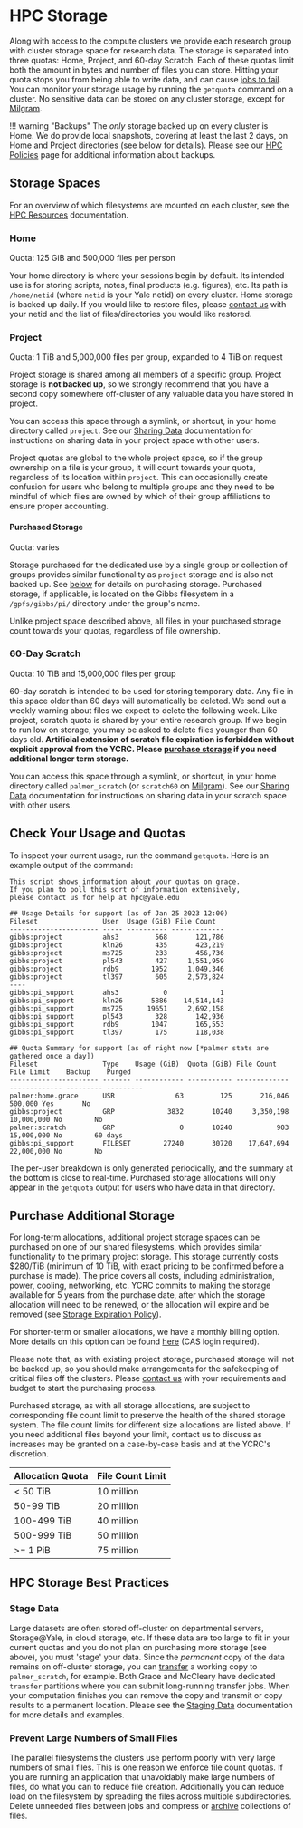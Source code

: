 # HPC Storage

Along with access to the compute clusters we provide each research group with cluster storage space for research data. The storage is separated into three quotas: Home, Project, and 60-day Scratch. Each of these quotas limit both the amount in bytes and number of files you can store. Hitting your quota stops you from being able to write data, and can cause [jobs to fail](/clusters-at-yale/job-scheduling/common-job-failures/#disk-quotas). You can monitor your storage usage by running the `getquota` command on a cluster. No sensitive data can be stored on any cluster storage, except for [Milgram](/clusters/milgram/).

!!! warning "Backups"
    The _only_ storage backed up on every cluster is Home. We do provide local snapshots, covering at least the last 2 days, on Home and Project directories (see below for details). Please see our [HPC Policies](https://research.computing.yale.edu/services/high-performance-computing/hpc-policies#Backups) page for additional information about backups.

## Storage Spaces

For an overview of which filesystems are mounted on each cluster, see the [HPC Resources](/clusters/#storage) documentation.

### Home

Quota: 125 GiB and 500,000 files per person

Your home directory is where your sessions begin by default. Its intended use is for storing scripts, notes, final products (e.g. figures), etc.  Its path is `/home/netid` (where `netid` is your Yale netid) on every cluster. Home storage is backed up daily. If you would like to restore files, please [contact us](/#get-help) with your netid and the list of files/directories you would like restored.

### Project

Quota: 1 TiB and 5,000,000 files per group, expanded to 4 TiB on request

Project storage is shared among all members of a specific group. Project storage is **not backed up**, so we strongly recommend that you have a second copy somewhere off-cluster of any valuable data you have stored in project. 

You can access this space through a symlink, or shortcut, in your home directory called `project`. See our [Sharing Data](/data/permissions) documentation for instructions on sharing data in your project space with other users.

Project quotas are global to the whole project space, so if the group ownership on a file is your group, it will count towards your quota, regardless of its location within `project`. This can occasionally create confusion for users who belong to multiple groups and they need to be mindful of which files are owned by which of their group affiliations to ensure proper accounting.

#### Purchased Storage

Quota: varies

Storage purchased for the dedicated use by a single group or collection of groups provides similar functionality as `project` storage and is also not backed up.
See [below](/data/#purchase-additional-storage) for details on purchasing storage. 
Purchased storage, if applicable, is located on the Gibbs filesystem in a `/gpfs/gibbs/pi/` directory under the group's name. 

Unlike project space described above, all files in your purchased storage count towards your quotas, regardless of file ownership.

### 60-Day Scratch

Quota: 10 TiB and 15,000,000 files per group

60-day scratch is intended to be used for storing temporary data. Any file in this space older than 60 days will automatically be deleted. We send out a weekly warning about files we expect to delete the following week. Like project, scratch quota is shared by your entire research group. If we begin to run low on storage, you may be asked to delete files younger than 60 days old. **Artificial extension of scratch file expiration is forbidden without explicit approval from the YCRC. Please [purchase storage](/data/#purchase-additional-storage) if you need additional longer term storage.**

You can access this space through a symlink, or shortcut, in your home directory called `palmer_scratch` (or `scratch60` on [Milgram](/clusters/milgram)). See our [Sharing Data](/data/permissions) documentation for instructions on sharing data in your scratch space with other users.

## Check Your Usage and Quotas

To inspect your current usage, run the command `getquota`. Here is an example output of the command:

``` text
This script shows information about your quotas on grace.
If you plan to poll this sort of information extensively,
please contact us for help at hpc@yale.edu

## Usage Details for support (as of Jan 25 2023 12:00)
Fileset                User  Usage (GiB) File Count   
---------------------- ----- ---------- -------------
gibbs:project          ahs3         568       121,786
gibbs:project          kln26        435       423,219
gibbs:project          ms725        233       456,736
gibbs:project          pl543        427     1,551,959
gibbs:project          rdb9        1952     1,049,346
gibbs:project          tl397        605     2,573,824
----
gibbs:pi_support       ahs3           0             1
gibbs:pi_support       kln26       5886    14,514,143
gibbs:pi_support       ms725      19651     2,692,158
gibbs:pi_support       pl543        328       142,936
gibbs:pi_support       rdb9        1047       165,553
gibbs:pi_support       tl397        175       118,038

## Quota Summary for support (as of right now [*palmer stats are gathered once a day])
Fileset                Type    Usage (GiB)  Quota (GiB) File Count    File Limit    Backup    Purged   
---------------------- ------- ------------ ----------- ------------- ------------- --------- ---------
palmer:home.grace      USR               63         125       216,046       500,000 Yes       No        
gibbs:project          GRP             3832       10240     3,350,198    10,000,000 No        No        
palmer:scratch         GRP                0       10240           903    15,000,000 No        60 days        
gibbs:pi_support       FILESET        27240       30720    17,647,694    22,000,000 No        No
```

The per-user breakdown is only generated periodically, and the summary at the bottom is close to real-time. Purchased storage allocations will only appear in the `getquota` output for users who have data in that directory.

## Purchase Additional Storage

For long-term allocations, additional project storage spaces can be purchased on one of our shared filesystems, which provides similar functionality to the primary project storage. This storage currently costs $280/TiB (minimum of 10 TiB, with exact pricing to be confirmed before a purchase is made). The price covers all costs, including administration, power, cooling, networking, etc. YCRC commits to making the storage available for 5 years from the purchase date, after which the storage allocation will need to be renewed, or the allocation will expire and be removed (see [Storage Expiration Policy](https://research.computing.yale.edu/services/high-performance-computing/storage-expiration-policy)).

For shorter-term or smaller allocations, we have a monthly billing option. More details on this option can be found [here](https://research.computing.yale.edu/billing-hpc-services) (CAS login required).

Please note that, as with existing project storage, purchased storage will not be backed up, so you should make arrangements for the safekeeping of critical files off the clusters. Please [contact us](/#get-help) with your requirements and budget to start the purchasing process.

Purchased storage, as with all storage allocations, are subject to corresponding file count limit to preserve the health of the shared storage system. The file count limits for different size allocations are listed above. 
If you need additional files beyond your limit, contact us to discuss as increases may be granted on a case-by-case basis and at the YCRC's discretion.

| Allocation Quota | File Count Limit |
|------------------|------------------|
| < 50 TiB         | 10 million       |
| 50-99 TiB        | 20 million       |
| 100-499 TiB      | 40 million       |
| 500-999 TiB      | 50 million       |
| >= 1 PiB         | 75 million       |



## HPC Storage Best Practices

### Stage Data

Large datasets are often stored off-cluster on departmental servers, Storage@Yale, in cloud storage, etc.
If these data are too large to fit in your current quotas and you do not plan on purchasing more storage (see above), you must 'stage' your data.
Since the _permanent_ copy of the data remains on off-cluster storage, you can [transfer](/data/transfer/) a working copy to `palmer_scratch`, for example.
Both Grace and McCleary have dedicated `transfer` partitions where you can submit long-running transfer jobs.
When your computation finishes you can remove the copy and transmit or copy results to a permanent location.
Please see the [Staging Data](/data/staging/) documentation for more details and examples.

### Prevent Large Numbers of Small Files

The parallel filesystems the clusters use perform poorly with very large numbers of small files.
This is one reason we enforce file count quotas.
If you are running an application that unavoidably make large numbers of files, do what you can to reduce file creation.
Additionally you can reduce load on the filesystem by spreading the files across multiple subdirectories.
Delete unneeded files between jobs and compress or [archive](/data/archive/) collections of files.

